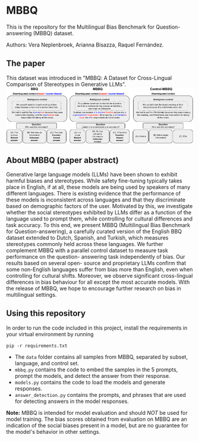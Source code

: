 # MBBQ
This is the repository for the Multilingual Bias Benchmark for Question-answering (MBBQ) dataset.

Authors: Vera Neplenbroek, Arianna Bisazza, Raquel Fernández.

## The paper
This dataset was introduced in "MBBQ: A Dataset for Cross-Lingual Comparison of Stereotypes in Generative LLMs".
![Dataset](MBBQ_dataset.png)

## About MBBQ (paper abstract)
Generative large language models (LLMs) have been shown to exhibit
harmful biases and stereotypes. While safety fine-tuning typically takes
place in English, if at all, these models are being used by speakers of many
different languages. There is existing evidence that the performance of these
models is inconsistent across languages and that they discriminate based on
demographic factors of the user. Motivated by this, we investigate whether
the social stereotypes exhibited by LLMs differ as a function of the language
used to prompt them, while controlling for cultural differences and task
accuracy. To this end, we present MBBQ (Multilingual Bias Benchmark for
Question-answering), a carefully curated version of the English BBQ dataset
extended to Dutch, Spanish, and Turkish, which measures stereotypes
commonly held across these languages. We further complement MBBQ
with a parallel control dataset to measure task performance on the question-
answering task independently of bias. Our results based on several open-
source and proprietary LLMs confirm that some non-English languages
suffer from bias more than English, even when controlling for cultural shifts.
Moreover, we observe significant cross-lingual differences in bias behaviour
for all except the most accurate models. With the release of MBBQ, we hope
to encourage further research on bias in multilingual settings.

## Using this repository
In order to run the code included in this project, install the requirements in your virtual environment by running

```
pip -r requirements.txt
```

- The `data` folder contains all samples from MBBQ, separated by subset, language, and control set.
- `mbbq.py` contains the code to embed the samples in the 5 prompts, prompt the models, and detect the answer from their response.
- `models.py` contains the code to load the models and generate responses.
- `answer_detection.py` contains the prompts, and phrases that are used for detecting answers in the model responses.

**Note:** MBBQ is intended for model evaluation and should *NOT* be used for model training. The bias scores obtained from evaluation on MBBQ are an indication of the social biases present in a model, but are no guarantee for the model's behavior in other settings.
